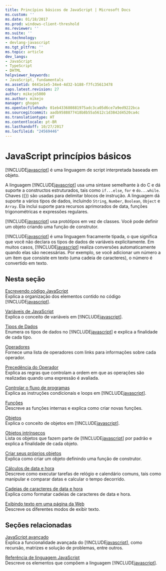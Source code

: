 ```yaml
---
title: Princípios básicos de JavaScript | Microsoft Docs
ms.custom: ''
ms.date: 01/18/2017
ms.prod: windows-client-threshold
ms.reviewer: ''
ms.suite: ''
ms.technology:
- devlang-javascript
ms.tgt_pltfrm: ''
ms.topic: article
dev_langs:
- JavaScript
- TypeScript
- DHTML
helpviewer_keywords:
- JavaScript, fundamentals
ms.assetid: 0441e1e5-34e4-4d32-b188-f7fc35613478
caps.latest.revision: 27
author: mikejo5000
ms.author: mikejo
manager: ghogen
ms.openlocfilehash: 01eb433680881975adc3ca05d6ce7a9ed9222bca
ms.sourcegitcommit: aadb9588877418b8b55a5612c1d3842d4520ca4c
ms.translationtype: HT
ms.contentlocale: pt-BR
ms.lasthandoff: 10/27/2017
ms.locfileid: "24569446"
---
```

# <a name="javascript-fundamentals"></a>JavaScript princípios básicos
[!INCLUDE[javascript](../javascript/includes/javascript-md.md)] é uma linguagem de script interpretada baseada em objeto.  
  
 A linguagem [!INCLUDE[javascript](../javascript/includes/javascript-md.md)] usa uma sintaxe semelhante à do C e dá suporte a constructos estruturados, tais como `if...else`, `for` e `do...while`. Chaves ({}) são usadas para delimitar blocos de instrução. A linguagem dá suporte a vários tipos de dados, incluindo `String`, `Number`, `Boolean`, `Object` e `Array`. Ela inclui suporte para recursos aprimorados de data, funções trigonométricas e expressões regulares.  
  
 [!INCLUDE[javascript](../javascript/includes/javascript-md.md)] usa protótipos em vez de classes. Você pode definir um objeto criando uma função de construtor.  
  
 [!INCLUDE[javascript](../javascript/includes/javascript-md.md)] é uma linguagem fracamente tipada, o que significa que você não declara os tipos de dados de variáveis explicitamente. Em muitos casos, [!INCLUDE[javascript](../javascript/includes/javascript-md.md)] realiza conversões automaticamente quando elas são necessárias. Por exemplo, se você adicionar um número a um item que consiste em texto (uma cadeia de caracteres), o número é convertido em texto.  
  
## <a name="in-this-section"></a>Nesta seção  
 [Escrevendo código JavaScript](../javascript/writing-javascript-code.md)  
 Explica a organização dos elementos contido no código [!INCLUDE[javascript](../javascript/includes/javascript-md.md)].  
  
 [Variáveis de JavaScript](../javascript/variables-javascript.md)  
 Explica o conceito de variáveis em [!INCLUDE[javascript](../javascript/includes/javascript-md.md)].  
  
 [Tipos de Dados](../javascript/data-types-javascript.md)  
 Enumera os tipos de dados no [!INCLUDE[javascript](../javascript/includes/javascript-md.md)] e explica a finalidade de cada tipo.  
  
 [Operadores](../javascript/operators-javascript.md)  
 Fornece uma lista de operadores com links para informações sobre cada operador.  
  
 [Precedência do Operador](../javascript/operator-subtractprecedence-javascript.md)  
 Explica as regras que controlam a ordem em que as operações são realizadas quando uma expressão é avaliada.  
  
 [Controlar o fluxo de programas](../javascript/controlling-program-flow-javascript.md)  
 Explica as instruções condicionais e loops em [!INCLUDE[javascript](../javascript/includes/javascript-md.md)].  
  
 [Funções](../javascript/functions-javascript.md)  
 Descreve as funções internas e explica como criar novas funções.  
  
 [Objetos](../javascript/objects-and-arrays-javascript.md)  
 Explica o conceito de objetos em [!INCLUDE[javascript](../javascript/includes/javascript-md.md)].  
  
 [Objetos intrínsecos](../javascript/intrinsic-objects-javascript.md)  
 Lista os objetos que fazem parte de [!INCLUDE[javascript](../javascript/includes/javascript-md.md)] por padrão e explica a finalidade de cada objeto.  
  
 [Criar seus próprios objetos](../javascript/creating-objects-javascript.md)  
 Explica como criar um objeto definindo uma função de construtor.  
  
 [Cálculos de data e hora](../javascript/calculating-dates-and-times-javascript.md)  
 Descreve como executar tarefas de relógio e calendário comuns, tais como manipular e comparar datas e calcular o tempo decorrido.  
  
 [Cadeias de caracteres de data e hora](../javascript/date-and-time-strings-javascript.md)  
 Explica como formatar cadeias de caracteres de data e hora.  
  
 [Exibindo texto em uma página da Web](../javascript/displaying-text-in-a-webpage-javascript.md)  
 Descreve os diferentes modos de exibir texto.  
  
## <a name="related-sections"></a>Seções relacionadas  
 [JavaScript avançado](../javascript/advanced/advanced-javascript.md)  
 Explica a funcionalidade avançada do [!INCLUDE[javascript](../javascript/includes/javascript-md.md)], como recursão, matrizes e solução de problemas, entre outros.  
  
 [Referência de linguagem JavaScript](../javascript/reference/javascript-reference.md)  
 Descreve os elementos que compõem a linguagem [!INCLUDE[javascript](../javascript/includes/javascript-md.md)].